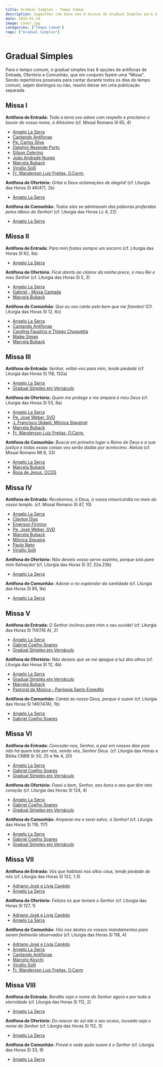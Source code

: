 ```yaml
---
title: Gradual Simples - Tempo Comum
description: Sugestões com base nas 8 missas do Gradual Simples para o Tempo Comum
date: 2025-01-24
image: cover.jpg
categories: ["Tempo Comum"]
tags: ["Gradual Simples"]
---
```

# Gradual Simples 

Para o tempo comum, o gradual simples traz 8 opções de antífonas de Entrada, Ofertório e Comunhão, que em conjunto fazem uma "Missa". Sendo repertórios possíveis para cantar durante todos os dias do tempo comum, sejam domingos ou não, resolvi deixar em uma publicação separada. 

## Missa I
**Antífona de Entrada:** _Toda a terra vos adore com respeito e proclamo o louvor do vosso nome, ó Altíssimo_ (cf. Missal Romano Sl 65, 4)
- [Angelo La Serra](https://youtu.be/Mr6WYcYTquE)
- [Cantando Antífonas](https://youtu.be/C8wcQ-1h80U)
- [Pe. Carlos Silva](https://youtu.be/SC3mmOtU_WU)
- [Delphim Rezende Porto](https://youtu.be/4Fk1SNadPKo)
- [Gilson Celerino](https://youtu.be/S4sjLQRl5ZI)
- [João Andrade Nunes](https://ocantonaliturgia.pt/obras/746/Toda-a-terra-Vos-adore-J-A-Nunes)
- [Marcela Buback](https://youtu.be/_vEwgtNtPg8)
- [Virgilio Solli](https://youtu.be/hCLY5dIOaC8)
- [Fr. Wanderson Luiz Freitas, O.Carm.](https://youtu.be/sgzYY9yk804)

**Antífona de Ofertório:** _Gritai a Deus aclamações de alegria!_ (cf. Liturgia das Horas Sl 46(47), 2b)
- [Angelo La Serra](https://youtu.be/p7l-pyandfQ)

**Antífona de Comunhão:** *Todos eles se admiravam das palavras proferidas pelos lábios do Senhor!* (cf. Liturgia das Horas Lc 4, 22)
- [Angelo La Serra](https://youtu.be/7iuD_MvBCr4)

## Missa II
**Antífona de Entrada**: _Para mim fostes sempre um socorro_ (cf. Liturgia das Horas Sl 62, 8a)
-   [Angelo La Serra](https://youtu.be/22H2sovnJUk)

**Antífona de Ofertório**: _Ficai atento ao clamor da minha prece, ó meu Rei e meu Senhor_ (cf. Liturgia das Horas Sl 5, 3)
-   [Angelo La Serra](https://youtu.be/E50CR5zrvBo)
-   [Gabriel - Missa Cantada](https://youtu.be/NgkVwzbB3c0)
-   [Marcela Buback](https://youtu.be/1V5aZ3ZMxDc)

**Antífona de Comunhão**: _Que eu vos cante pelo bem que me fizestes!_ (Cf. Liturgia das Horas Sl 12, 6c)
-   [Angelo La Serra](https://youtu.be/FNe4fu_SXBk)
-   [Cantando Antífonas](https://youtu.be/idHVSkU-i4E)
-   [Carolina Faustino e Thiago Choquetta](https://youtu.be/MYG-mJrOHyA)
-   [Maike Siman](https://youtu.be/E__HHFH-m_E)
-   [Marcela Buback](https://youtu.be/4I32jrTW5yg)

## Missa III
**Antífona de Entrada:** *Senhor, voltai-vos para mim, tende piedade* (cf. Liturgia das Horas Sl 118, 132a)
- [Angelo La Serra](https://youtu.be/krWYD4AMqHY)
- [Gradual Simples em Vernáculo](https://youtu.be/X46Is81lDSo)

**Antífona de Ofertório:** *Quem me protege e me ampara é meu Deus* (cf. Liturgia das Horas Sl 53, 6a)
- [Angelo La Serra](https://youtu.be/yeuBKm59ggg)
- [Pe. José Weber, SVD](https://youtu.be/Bf1qgZrlKII)
- [J. Francisco (Adapt. Mônica Siqueira)](https://youtu.be/BuuKKoSUz-A)
- [Marcela Buback](https://youtu.be/hfQf7Vhq_C4)
- [Fr. Wanderson Luiz Freitas, O.Carm.](https://youtu.be/NP2rn-Sgxz8)

**Antífona de Comunhão:** *Buscai em primeiro lugar o Reino de Deus e a sua justiça e todas essas coisas vos serão dadas por acréscimo. Aleluia* (cf. Missal Romano Mt 6, 33)
- [Angelo La Serra](https://youtu.be/WmaHjKqdzaE)
- [Marcela Buback](https://youtu.be/WDrQGSSFEK8)
- [Rosa de Jesus, OCDS](https://youtu.be/aDHPmDcGzwU)

## Missa IV
**Antífona de Entrada:**  *Recebemos, ó Deus, a vossa misericórdia no meio do vosso templo.* (cf. Missal Romano Sl 47, 10)
- [Angelo La Serra](https://www.instagram.com/p/CRvnIdfHURb/?utm_source=ig_web_copy_link&igshid=MzRlODBiNWFlZA==)
- [Clayton Dias](https://youtu.be/MP5_05tyemk)
- [Emerson Firmino](https://youtu.be/ykh8PH5QkIE)
- [Pe. José Weber, SVD](https://youtu.be/5h0-g7vPReo)
- [Marcela Buback](https://youtu.be/6XNNc02KLNY)
- [Mônica Siqueira](https://youtu.be/gH9JGWU-nRQ)
- [Paulo Neto](https://youtu.be/2-0b5cMn4vM)
- [Virgilio Solli](https://youtu.be/KRAXSf7d7f4)

**Antífona de Ofertório:** *Não deixeis vosso servo sozinho, porque sois para mim Salvação!* (cf. Liturgia das Horas Sl 37, 22a.23b)
- [Angelo La Serra](https://www.instagram.com/p/CRvvtxJFBOE/?utm_source=ig_web_copy_link&igshid=MzRlODBiNWFlZA==)

**Antífona de Comunhão:** *Adorai-o no esplendor da santidade* (cf. Liturgia das Horas Sl 95, 9a)
- [Angelo La Serra](https://www.instagram.com/p/CRzBJyzrbI1/?utm_source=ig_web_copy_link&igshid=MzRlODBiNWFlZA==)


## Missa V
**Antífona de Entrada:** *O Senhor inclinou para mim o seu ouvido!* (cf. Liturgia das Horas Sl 114(116 A), 2)
- [Angelo La Serra](https://www.instagram.com/p/CSrcM2tp09h/?utm_source=ig_web_copy_link&igshid=MzRlODBiNWFlZA==)
- [Gabriel Coelho Soares](https://youtu.be/pQ2mXoHqPnE)
- [Gradual Simples em Vernáculo](https://youtu.be/ks0IeJ1Ko4c)

**Antífona de Ofertório:** *Não deixeis que se me apague a luz dos olhos* (cf. Liturgia das Horas Sl 12, 4b)
- [Angelo La Serra](https://www.instagram.com/p/CSrrZ-6Fsiq/?utm_source=ig_web_copy_link&igshid=MzRlODBiNWFlZA==)
- [Gradual Simples em Vernáculo](https://youtu.be/ZEW5QoWvzCc)
- [Marcela Buback](https://youtu.be/2gr-VVaiuwI)
- [Pastoral da Música - Paróquia Santo Expedito](https://youtu.be/6xsg9Rn94mI)

**Antífona de Comunhão:** *Cantai ao nosso Deus, porque é suave* (cf. Liturgia das Horas Sl 146(147A), 1b)
- [Angelo La Serra](https://www.instagram.com/p/CSr3XHeLjR8/?utm_source=ig_web_copy_link&igshid=MzRlODBiNWFlZA==)
- [Gabriel Coelho Soares](https://youtu.be/BhNKUMWgkbk)

## Missa VI
**Antífona de Entrada:** *Concedei-nos, Senhor, a paz em nossos dias pois não há quem lute por nós, senão vós, Senhor Deus.* (cf. Liturgia das Horas e Bíblia CNBB Sr 50, 25 e Ne 4, 20)
- [Angelo La Serra](https://www.instagram.com/p/CUOB94RFfOe/?utm_source=ig_web_copy_link&igshid=MzRlODBiNWFlZA==)
- [Gabriel Coelho Soares](https://youtu.be/QSemdbNSgN8?si=rjYIbN27lnsjz4xO)
- [Gradual Simples em Vernáculo](https://youtu.be/oHCv8VGeWoU?si=ME8DujHJ1PBJ6WNL)

**Antífona de Ofertório:** *Fazei o bem, Senhor, aos bons e aos que têm reto coração* (cf. Liturgia das Horas Sl 124, 4)
- [Angelo La Serra](https://www.instagram.com/p/CUP14xWr6kK/?utm_source=ig_web_copy_link&igshid=MzRlODBiNWFlZA==)
- [Gabriel Coelho Soares](https://youtu.be/DJzpTNJa3nk?si=Beg0kJOVY4SZLBlK)
- [Gradual Simples em Vernáculo](https://youtu.be/bAcHYgvIUAo?si=D4RrB3irKe2RQLGI)

**Antífona de Comunhão:** *Amparai-me e serei salvo, ó Senhor!* (cf. Liturgia das Horas Sl 118, 117)
- [Angelo La Serra](https://www.instagram.com/p/CUP1-SGttaw/?utm_source=ig_web_copy_link&igshid=MzRlODBiNWFlZA==)
- [Gabriel Coelho Soares](https://youtu.be/YrIbIYRxyic?si=riGmxEcPjvl3PfbJ)
- [Gradual Simples em Vernáculo](https://youtu.be/EA_OZ28wPEM?si=uhKjwTRKrwcEa5DZ)

## Missa VII 
**Antífona de Entrada:** _Vós que habitais nos altos céus, tende piedade de nós_ (cf. Liturgia das Horas Sl 122, 1.3)
- [Adriano José e Lívia Canêdo](https://youtube.com/shorts/8UR2fG9KIic?si=A7Tv1RpmR-eZKwNw)
- [Angelo La Serra](https://youtu.be/djpa2dfM0YI?si=c3Mm-Uh5Azeom6xx)

**Antífona de Ofertório:** _Felizes os que temem o Senhor_ (cf. Liturgia das Horas Sl 127, 1) 
- [Adriano José e Livia Canêdo](https://youtube.com/shorts/rDBpQWOcrO0?si=2gkKeAwpsyMvN9Lx)
- [Angelo La Serra](https://youtu.be/0ctQhqIT9WE?si=nW_jP4KMd60ybyLm)

**Antífona de Comunhão:** _Vós nos destes os vossos mandamentos para serem fielmente observados_ (cf. Liturgia das Horas Sl 118, 4) 
- [Adriano José e Livia Canêdo](https://youtube.com/shorts/BeqCtsCOaPE?si=wl1X1G5mTWRtnOM0)
- [Angelo La Serra](https://youtu.be/W806QgGc_6A?si=OEG_rR8yPXx2oa8c)
- [Cantando Antífonas](https://youtu.be/-PQx-xTD2Zs?si=13VEjrPjx8kk3Jas)
- [Marcelo Koychi](https://youtu.be/aOFE221nphg?si=CP123zrUiAOhONpC)
- [Virgilio Solli](https://youtu.be/fKuxrovVqZ4?si=GL6YPkIKzRGxd5FM)
- [Fr. Wanderson Luiz Freitas, O.Carm](https://youtu.be/0D6aJ1RlTUs?si=Zcf6qKFoAGX_YriL)

## Missa VIII 
**Antífona de Entrada:** _Bendito seja o nome do Senhor agora e por toda a eternidade_ (cf. Liturgia das Horas Sl 112, 2)
- [Angelo La Serra](https://youtu.be/BAgWhId3jNw?si=AfBdKXMOXJaiQ8G9)

**Antífona de Ofertório:** _Do nascer do sol até o seu ocaso, louvado seja o nome do Senhor_ (cf. Liturgia das Horas Sl 112, 3)
- [Angelo La Serra](https://youtu.be/TfHPXP4zPso?si=h2iOV-2FmXB-EfR9)

**Antífona de Comunhão:** _Provai e vede quão suave é o Senhor_ (cf. Liturgia das Horas Sl 33, 9) 
- [Angelo La Serra](https://youtu.be/ncVOu9HhBAM?si=j7QaCszOaUtQxXJ7)
